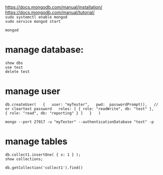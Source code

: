 https://docs.mongodb.com/manual/installation/  
https://docs.mongodb.com/manual/tutorial/  
`sudo systemctl enable mongod`  
`sudo service mongod start`  

`mongod`  

# manage database:
`show dbs`  
`use test`  
`delete test`  

# manage user
`db.createUser(  
  {  
    user: "myTester",  
    pwd:  passwordPrompt(),   // or cleartext password  
    roles: [ { role: "readWrite", db: "test" },  
             { role: "read", db: "reporting" } ]  
  }  
)`  

`mongo --port 27017 -u "myTester" --authenticationDatabase "test" -p`  

# manage tables
`db.collect1.insertOne( { x: 1 } );`  
`show collections;`  

`db.getCollection('collect1').find()`  